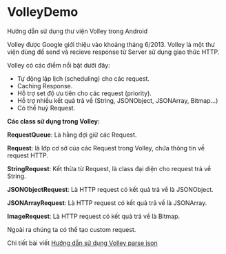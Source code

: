 # VolleyDemo
Hướng dẫn sử dụng thư viện Volley trong Android

Volley được Google giới thiệu vào khoảng tháng 6/2013. Volley là một thư viện dùng để send và recieve response từ Server sử dụng giao thức HTTP.

Volley có các điểm nổi bật dưới đây:
<ul>
 	<li>Tự động lập lịch (scheduling) cho các request.</li>
 	<li>Caching Response.</li>
 	<li>Hỗ trợ set độ ưu tiên cho các request (priority).</li>
 	<li>Hỗ trợ nhiều kết quả trả về (String, JSONObject, JSONArray, Bitmap…)</li>
 	<li>Có thể huỷ Request.</li>
</ul>
<strong>Các class sử dụng trong Volley:</strong>

<strong>RequestQueue</strong>: Là hằng đợi giữ các Request.

<strong>Request</strong>: là lớp cơ sở của các Request trong Volley, chứa thông tin về request HTTP.

<strong>StringRequest</strong>: Kết thừa từ Request, là class đại diện cho request trả về String.

<strong>JSONObjectRequest</strong>: Là HTTP request có kết quả trả về là JSONObject.

<strong>JSONArrayRequest</strong>: Là HTTP request có kết quả trả về là JSONArray.

<strong>ImageRequest</strong>: Là HTTP request có kết quả trả về là Bitmap.

Ngoài ra chúng ta có thể tạo custom request. 

Chi tiết bài viết <a href="http://2dev4u.com/android/huong-dan-su-dung-thu-vien-volley-trong-android.html">Hướng dẫn sử dụng Volley parse json</a>
